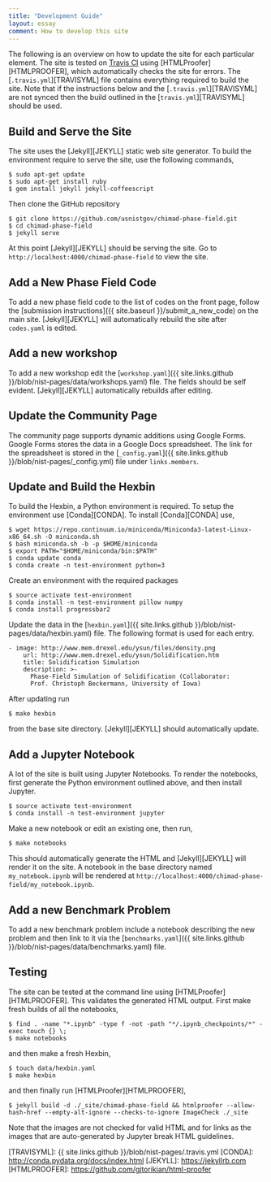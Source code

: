 ```yaml
---
title: "Development Guide"
layout: essay
comment: How to develop this site
---
```


The following is an overview on how to update the site for each
particular element. The site is tested on
[Travis CI](https://travis-ci.org/usnistgov/chimad-phase-field) using
[HTMLProofer][HTMLPROOFER], which automatically checks the site for
errors. The [`.travis.yml`][TRAVISYML] file contains everything
required to build the site. Note that if the instructions below and
the [`.travis.yml`][TRAVISYML] are not synced then the build outlined
in the [`travis.yml`][TRAVISYML] should be used.

## Build and Serve the Site

The site uses the [Jekyll][JEKYLL] static web site
generator. To build the environment require to serve the site, use the
following commands,

    $ sudo apt-get update
    $ sudo apt-get install ruby
    $ gem install jekyll jekyll-coffeescript

Then clone the GitHub repository

    $ git clone https://github.com/usnistgov/chimad-phase-field.git
    $ cd chimad-phase-field
    $ jekyll serve


At this point [Jekyll][JEKYLL] should be serving the site. Go to
`http://localhost:4000/chimad-phase-field` to view the site.

## Add a New Phase Field Code

To add a new phase field code to the list of codes on the front page,
follow the [submission instructions]({{ site.baseurl
}}/submit_a_new_code) on the main site. [Jekyll][JEKYLL] will
automatically rebuild the site after `codes.yaml` is edited.

## Add a new workshop

To add a new workshop edit the [`workshop.yaml`]({{ site.links.github
}}/blob/nist-pages/data/workshops.yaml) file. The fields should be
self evident. [Jekyll][JEKYLL] automatically rebuilds after editing.

## Update the Community Page

The community page supports dynamic additions using Google
Forms. Google Forms stores the data in a Google Docs spreadsheet. The
link for the spreadsheet is stored in the [`_config.yaml`]({{
site.links.github }}/blob/nist-pages/_config.yml) file under
`links.members`.

## Update and Build the Hexbin

To build the Hexbin, a Python environment is required. To setup the
environment use [Conda][CONDA]. To install [Conda][CONDA] use,

    $ wget https://repo.continuum.io/miniconda/Miniconda3-latest-Linux-x86_64.sh -O miniconda.sh
    $ bash miniconda.sh -b -p $HOME/miniconda
    $ export PATH="$HOME/miniconda/bin:$PATH"
    $ conda update conda
    $ conda create -n test-environment python=3

Create an environment with the required packages

    $ source activate test-environment
    $ conda install -n test-environment pillow numpy
    $ conda install progressbar2

Update the data in the [`hexbin.yaml`]({{ site.links.github
}}/blob/nist-pages/data/hexbin.yaml) file. The following format is used for each entry.

    - image: http://www.mem.drexel.edu/ysun/files/density.png
        url: http://www.mem.drexel.edu/ysun/Solidification.htm
        title: Solidification Simulation
        description: >-
          Phase-Field Simulation of Solidification (Collaborator:
          Prof. Christoph Beckermann, University of Iowa)

After updating run

    $ make hexbin

from the base site directory. [Jekyll][JEKYLL] should automatically
update.

## Add a Jupyter Notebook

A lot of the site is built using Jupyter Notebooks. To render the
notebooks, first generate the Python environment outlined above, and
then install Jupyter.

    $ source activate test-environment
    $ conda install -n test-environment jupyter

Make a new notebook or edit an existing one, then run,

    $ make notebooks

This should automatically generate the HTML and [Jekyll][JEKYLL] will
render it on the site. A notebook in the base directory named
`my_notebook.ipynb` will be rendered at
`http://localhost:4000/chimad-phase-field/my_notebook.ipynb`.

## Add a new Benchmark Problem

To add a new benchmark problem include a notebook describing the new
problem and then link to it via the [`benchmarks.yaml`]({{
site.links.github }}/blob/nist-pages/data/benchmarks.yaml) file.

## Testing

The site can be tested at the command line using
[HTMLProofer][HTMLPROOFER]. This validates the generated HTML
output. First make fresh builds of all the notebooks,

    $ find . -name "*.ipynb" -type f -not -path "*/.ipynb_checkpoints/*" -exec touch {} \;
    $ make notebooks

and then make a fresh Hexbin,

    $ touch data/hexbin.yaml
    $ make hexbin

and then finally run [HTMLProofer][HTMLPROOFER],

    $ jekyll build -d ./_site/chimad-phase-field && htmlproofer --allow-hash-href --empty-alt-ignore --checks-to-ignore ImageCheck ./_site

Note that the images are not checked for valid HTML and for links as
the images that are auto-generated by Jupyter break HTML guidelines.

[TRAVISYML]: {{ site.links.github }}/blob/nist-pages/.travis.yml
[CONDA]: http://conda.pydata.org/docs/index.html
[JEKYLL]: https://jekyllrb.com
[HTMLPROOFER]: https://github.com/gjtorikian/html-proofer
